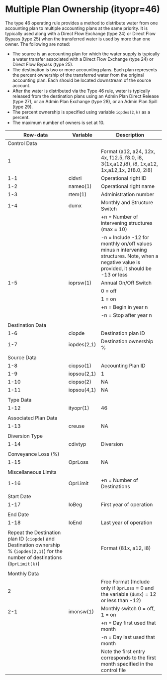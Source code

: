 # Multiple Plan Ownership (ityopr=46) #

The type 46 operating rule provides a method to distribute water from one accounting plan to multiple accounting plans at the same priority. It is 
typically used along with a Direct Flow Exchange (type 24) or Direct Flow Bypass (type 25) when the transferred water is used by more than one owner. 
The following are noted:

* The source is an accounting plan for which the water supply is typically a water transfer associated with a Direct Flow Exchange (type 24) or Direct 
Flow Bypass (type 25).
* The destination is two or more accounting plans. Each plan represents the percent ownership of the transferred water from the original accounting plan. 
Each should be located downstream of the source account.
* After the water is distributed via the Type 46 rule, water is typically released from the destination plans using an Admin Plan Direct Release (type 27), 
or an Admin Plan Exchange (type 28), or an Admin Plan Spill (type 29).
* The percent ownership is specified using variable `iopdes(2,k)` as a percent.
* The maximum number of owners is set at 10.

| Row-data							| Variable						| Description 								|				
| ------------------				| --------------------			| --------									|
| Control Data						| 								| 											|
| 1 								| 								| Format (a12, a24, 12x, 4x, f12.5, f8.0, i8, 3(1x,a12,i8), i8, 1x,a12, 1x,a12,1x, 2f8.0, 2i8)
| 1-1								| cidvri						| Operational right ID
| 1-2								| nameo(1)						| Operational right name
| 1-3								| rtem(1)						| Administration number
| 1-4								| dumx							| Monthly and Structure Switch
| 									| 								| +n = Number of intervening structures (max = 10) 
| 									| 								| -n = Include -12 for monthly on/off values minus n intervening structures. Note, when a negative value is provided, it should be -13 or less
| 1-5								| ioprsw(1)						| Annual On/Off Switch
| 									| 								| 0 = off 
| 									| 								| 1 = on
| 									| 								| +n = Begin in year n
| 									| 								| -n = Stop after year n
| | | |
| Destination Data | | |
| 1-6								| ciopde						| Destination plan ID
| 1-7								| iopdes(2,1)					| Destination ownership %
| | | |
| Source Data | | |	
| 1-8								| ciopso(1)						| Accounting Plan ID
| 1-9								| iopsou(2,1)					| 1
| 1-10								| ciopso(2)						| NA
| 1-11								| iopsou(4,1)					| NA
| | | |
| Type Data | | |
| 1-12								| ityopr(1)						| 46			
| | | |
| Associated Plan Data | | |
| 1-13								| creuse						| NA
| | | |
| Diversion Type | | |
| 1-14								| cdivtyp						| Diversion
| | | |
| Conveyance Loss (%) | | |
| 1-15								| OprLoss						| NA
| | | |
| Miscellaneous Limits | | |
| 1-16								| OprLimit						| +n = Number of Destinations
| | | |
| Start Date | | |
| 1-17								| IoBeg							| First year of operation
| | | |
| End Date | | |
| 1-18								| IoEnd							| Last year of operation
| | | |
| Repeat the Destination plan ID (`ciopde`) and Destination ownership % (`iopdes(2,1)`) for the number of destinations (`OprLimit(k)`) | | Format (81x, a12, i8) 
| | | |
| Monthly Data | | |
| 2 								| 								| Free Format (Include only if `OprLoss` = 0 and the variable (`dumx`) = 12 or less than -12) 
| 2-1								| imonsw(1)						| Monthly switch 0 = off, 1 = on
| 									| 								| +n = Day first used that month
| 									| 								| -n = Day last used that month
| 									| 								| Note the first entry corresponds to the first month specified in the control file
